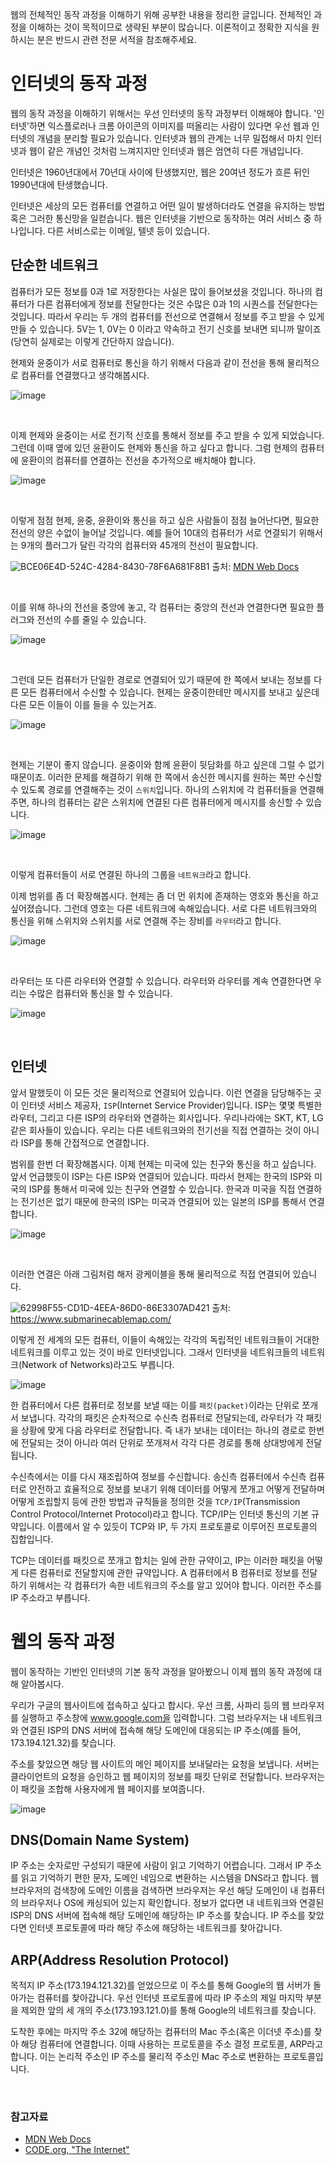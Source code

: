 웹의 전체적인 동작 과정을 이해하기 위해 공부한 내용을 정리한 글입니다.
전체적인 과정을 이해하는 것이 목적이므로 생략된 부분이 많습니다. 이론적이고 정확한 지식을 원하시는 분은 반드시 관련 전문 서적을 참조해주세요.

# 인터넷의 동작 과정

웹의 동작 과정을 이해하기 위해서는 우선 인터넷의 동작 과정부터 이해해야 합니다. 
'인터넷'하면 익스플로러나 크롬 아이콘의 이미지를 떠올리는 사람이 있다면 우선 웹과 인터넷의 개념을
분리할 필요가 있습니다. 인터넷과 웹의 관계는 너무 밀접해서 마치 인터넷과 웹이 같은 개념인 것처럼 느껴지지만 인터넷과 웹은 엄연히 다른 개념입니다.

인터넷은 1960년대에서 70년대 사이에 탄생했지만, 웹은 20여년 정도가 흐른 뒤인 1990년대에 탄생했습니다.

인터넷은 세상의 모든 컴퓨터를 연결하고 어떤 일이 발생하더라도 연결을 유지하는 방법 혹은 그러한 통신망을 일컫습니다. 웹은 인터넷을 기반으로 동작하는
여러 서비스 중 하나입니다. 다른 서비스로는 이메일, 텔넷 등이 있습니다.

## 단순한 네트워크

컴퓨터가 모든 정보를 0과 1로 저장한다는 사실은 많이 들어보셨을 것입니다. 하나의 컴퓨터가 다른 컴퓨터에게 정보를 전달한다는 것은
수많은 0과 1의 시퀀스를 전달한다는 것입니다. 따라서 우리는 두 개의 컴퓨터를 전선으로 연결해서 정보를 주고 받을 수 있게 만들 수 있습니다.
5V는 1, 0V는 0 이라고 약속하고 전기 신호를 보내면 되니까 말이죠(당연히 실제로는 이렇게 간단하지 않습니다).

현제와 윤중이가 서로 컴퓨터로 통신을 하기 위해서 다음과 같이 전선을 통해 물리적으로 컴퓨터를 연결했다고 생각해봅시다.

![image](https://user-images.githubusercontent.com/63030569/116800461-39bce400-ab3c-11eb-87fb-f9f370d89444.png)

<br/>

이제 현제와 윤중이는 서로 전기적 신호를 통해서 정보를 주고 받을 수 있게 되었습니다. 그런데 이때 옆에 있던 윤환이도 현제와 통신을 하고 싶다고 합니다.
그럼 현제의 컴퓨터에 윤환이의 컴퓨터를 연결하는 전선을 추가적으로 배치해야 합니다.

![image](https://user-images.githubusercontent.com/63030569/116800508-be0f6700-ab3c-11eb-9347-5e3f49c51beb.png)

<br/>

이렇게 점점 현제, 윤중, 윤환이와 통신을 하고 싶은 사람들이 점점 늘어난다면, 필요한 전선의 양은 수없이 늘어날 것입니다. 예를 들어 10대의 컴퓨터가 서로 연결되기 위해서는
9개의 플러그가 달린 각각의 컴퓨터와 45개의 전선이 필요합니다.

![BCE06E4D-524C-4284-8430-78F6A681F8B1](https://user-images.githubusercontent.com/63030569/116800570-5efe2200-ab3d-11eb-8dbb-f7f1bd5416ff.png)
출처: [MDN Web Docs](https://developer.mozilla.org/ko/docs/Learn/Common_questions/How_does_the_Internet_work)

<br/>

이를 위해 하나의 전선을 중앙에 놓고, 각 컴퓨터는 중앙의 전선과 연결한다면 필요한 플러그와 전선의 수를 줄일 수 있습니다.

![image](https://user-images.githubusercontent.com/63030569/116800687-55c18500-ab3e-11eb-828f-b3489b214511.png)

<br/>

그런데 모든 컴퓨터가 단일한 경로로 연결되어 있기 때문에 한 쪽에서 보내는 정보를 다른 모든 컴퓨터에서 수신할 수 있습니다.
현제는 윤중이한테만 메시지를 보내고 싶은데 다른 모든 이들이 이를 들을 수 있는거죠.

![image](https://user-images.githubusercontent.com/63030569/116800999-ec8f4100-ab40-11eb-9f68-dacf037363d0.png)

<br/>

현제는 기분이 좋지 않습니다. 윤중이와 함께 윤환이 뒷담화를 하고 싶은데 그럴 수 없기 때문이죠. 
이러한 문제를 해결하기 위해 한 쪽에서 송신한 메시지를 원하는 쪽만 수신할 수 있도록 경로를 연결해주는 것이 `스위치`입니다.
하나의 스위치에 각 컴퓨터들을 연결해주면, 하나의 컴퓨터는 같은 스위치에 연결된 다른 컴퓨터에게 메시지를 송신할 수 있습니다.

![image](https://user-images.githubusercontent.com/63030569/116801139-e5b4fe00-ab41-11eb-8e19-114bb6987925.png)

<br/>

이렇게 컴퓨터들이 서로 연결된 하나의 그룹을 `네트워크`라고 합니다.

이제 범위를 좀 더 확장해봅시다. 현제는 좀 더 먼 위치에 존재하는 영호와 통신을 하고 싶어졌습니다. 그런데 영호는 다른 네트워크에 속해있습니다.
서로 다른 네트워크와의 통신을 위해 스위치와 스위치를 서로 연결해 주는 장비를 `라우터`라고 합니다.

![image](https://user-images.githubusercontent.com/63030569/116801621-80afd700-ab46-11eb-8648-67f656b3558c.png)

<br>

라우터는 또 다른 라우터와 연결할 수 있습니다. 라우터와 라우터를 계속 연결한다면 우리는 수많은 컴퓨터와 통신을 할 수 있습니다.

![image](https://user-images.githubusercontent.com/63030569/116801843-7393e780-ab48-11eb-8d6d-c9ea9c1a80b3.png)

<br>

## 인터넷

앞서 말했듯이 이 모든 것은 물리적으로 연결되어 있습니다. 이런 연결을 담당해주는 곳이 인터넷 서비스 제공자, `ISP`(Internet Service Provider)입니다.
ISP는 몇몇 특별한 라우터, 그리고 다른 ISP의 라우터와 연결하는 회사입니다. 우리나라에는 SKT, KT, LG같은 회사들이 있습니다. 우리는 다른 네트워크와의 전기선을 직접 연결하는 것이 아니라 ISP를 통해 간접적으로 연결합니다.

범위를 한번 더 확장해봅시다. 이제 현제는 미국에 있는 친구와 통신을 하고 싶습니다. 앞서 언급했듯이 ISP는 다른 ISP와 연결되어 있습니다.
따라서 현제는 한국의 ISP와 미국의 ISP를 통해서 미국에 있는 친구와 연결할 수 있습니다. 한국과 미국을 직접 연결하는 전기선은 없기 때문에 한국의 ISP는 미국과 연결되어 있는
일본의 ISP를 통해서 연결합니다.

![image](https://user-images.githubusercontent.com/63030569/116802168-c02cf200-ab4b-11eb-9afa-8b88f58b484e.png)

<br>

이러한 연결은 아래 그림처럼 해저 광케이블을 통해 물리적으로 직접 연결되어 있습니다.

![62998F55-CD1D-4EEA-86D0-86E3307AD421](https://user-images.githubusercontent.com/63030569/116802208-1732c700-ab4c-11eb-9503-ee3b7456642a.png)
출처: https://www.submarinecablemap.com/

이렇게 전 세계의 모든 컴퓨터, 이들이 속해있는 각각의 독립적인 네트워크들이 거대한 네트워크를 이루고 있는 것이 바로
인터넷입니다. 그래서 인터넷을 네트워크들의 네트워크(Network of Networks)라고도 부릅니다.

![image](https://user-images.githubusercontent.com/63030569/116802565-a7720b80-ab4e-11eb-9dda-da4c54ba1ce7.png)

한 컴퓨터에서 다른 컴퓨터로 정보를 보낼 때는 이를 `패킷(packet)`이라는 단위로 쪼개서 보냅니다. 각각의 패킷은 순차적으로 수신측 컴퓨터로 전달되는데, 라우터가 각 패킷을 상황에 맞게 다음 라우터로 전달합니다. 즉 내가 보내는 데이터는 하나의 경로로 한번에
전달되는 것이 아니라 여러 단위로 쪼개져서 각각 다른 경로를 통해 상대방에게 전달됩니다.

수신측에서는 이를 다시 재조립하여 정보를 수신합니다. 송신측 컴퓨터에서 수신측 컴퓨터로 안전하고 효율적으로 정보를 보내기 위해 데이터를 어떻게 쪼개고 어떻게 전달하며
어떻게 조립할지 등에 관한 방법과 규칙들을 정의한 것을 `TCP/IP`(Transmission Control Protocol/Internet Protocol)라고 합니다.
TCP/IP는 인터넷 통신의 기본 규약입니다. 이름에서 알 수 있듯이 TCP와 IP, 두 가지 프로토콜로 이루어진 프로토콜의 집합입니다.

TCP는 데이터를 패킷으로 쪼개고 합치는 일에 관한 규약이고, IP는 이러한 패킷을 어떻게 다른 컴퓨터로 전달할지에 관한 규약입니다.
A 컴퓨터에서 B 컴퓨터로 정보를 전달하기 위해서는 각 컴퓨터가 속한 네트워크의 주소를 알고 있어야 합니다. 이러한 주소를 IP 주소라고 부릅니다.

# 웹의 동작 과정

웹이 동작하는 기반인 인터넷의 기본 동작 과정을 알아봤으니 이제 웹의 동작 과정에 대해 알아봅시다.

우리가 구글의 웹사이트에 접속하고 싶다고 합시다. 우선 크롬, 사파리 등의 웹 브라우저를 실행하고 주소창에 
www.google.com을 입력합니다. 그럼 브라우저는 내 네트워크와 연결된 ISP의 DNS 서버에 접속해 해당 도메인에 대응되는 IP 주소(예를 들어, 173.194.121.32)를 찾습니다.

주소를 찾았으면 해당 웹 사이트의 메인 페이지를 보내달라는 요청을 보냅니다. 서버는 클라이언트의 요청을 승인하고 웹 페이지의 정보를 패킷 단위로 전달합니다. 브라우저는 이 패킷을 조합해 사용자에게 웹 페이지를 보여줍니다.

![image](https://user-images.githubusercontent.com/63030569/116805529-1573fe00-ab62-11eb-804f-24cb47fda0b0.png)


## DNS(Domain Name System)

IP 주소는 숫자로만 구성되기 때문에 사람이 읽고 기억하기 어렵습니다. 그래서 IP 주소를 읽고 기억하기 편한 문자, 도메인 네임으로 변환하는 시스템을 DNS라고 합니다. 웹 브라우저의 검색창에 도메인 이름을 검색하면 브라우저는 우선 해당 도메인이 내 컴퓨터의 브라우저나 OS에 캐싱되어 있는지 확인합니다.
정보가 없다면 내 네트워크와 연결된 ISP의 DNS 서버에 접속해 해당 도메인에 해당하는 IP 주소를 찾습니다.
IP 주소를 찾았다면 인터넷 프로토콜에 따라 해당 주소에 해당하는 네트워크를 찾아갑니다.

## ARP(Address Resolution Protocol)
목적지 IP 주소(173.194.121.32)를 얻었으므로 이 주소를 통해 Google의 웹 서버가 돌아가는 컴퓨터를 찾아갑니다.
우선 인터넷 프로토콜에 따라 IP 주소의 제일 마지막 부분을 제외한 앞의 세 개의 주소(173.193.121.0)를 통해
Google의 네트워크를 찾습니다.

도착한 후에는 마지막 주소 32에 해당하는 컴퓨터의 Mac 주소(혹은 이더넷 주소)를 찾아 해당 컴퓨터에 연결합니다. 
이때 사용하는 프로토콜을 주소 결정 프로토콜, ARP라고 합니다. 이는 논리적 주소인 IP 주소를 물리적 주소인 Mac 주소로 변환하는 프로토콜입니다.



<br>

### 참고자료

* [MDN Web Docs](https://developer.mozilla.org/ko/docs/Learn/Common_questions/How_does_the_Internet_work)
* [CODE.org, "The Internet"](https://www.youtube.com/watch?v=Dxcc6ycZ73M&list=PLzdnOPI1iJNfMRZm5DDxco3UdsFegvuB7&index=1)

